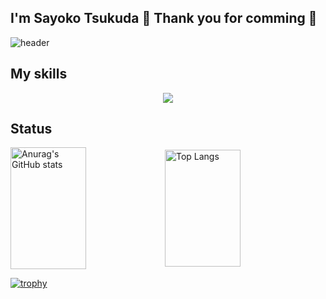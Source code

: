 ## I'm Sayoko Tsukuda 👋 Thank you for comming 🎉

![header](https://github.com/user-attachments/assets/dffb89b4-af28-4562-be7e-b74df47a37e7)

## My skills
<p align="center">
  <a href="https://skillicons.dev">
    <img src="https://skillicons.dev/icons?i=py,fastapi,ts,react,nextjs,js,jest,html,css,tailwind,express,postman,prisma,redis,postgres,mysql,git,docker,md,vite,vscode" />
  </a>
</p>

## Status
<div style="display: flex; align-items: center;">
  <img src="https://github-readme-stats.vercel.app/api?username=se1987&layout=compact&theme=blueberry&langs_count=5" alt="Anurag's GitHub stats" style="width: 49%; height: 195px;"/>
  <img src="https://github-readme-stats.vercel.app/api/top-langs/?username=se1987&layout=compact&theme=blueberry&langs_count=5" alt="Top Langs" style="width: 49%; height: 187px;"/>
</div>

[![trophy](https://github-profile-trophy.vercel.app/?username=se1987)](https://github.com/se1987/se1987/github-profile-trophy)
